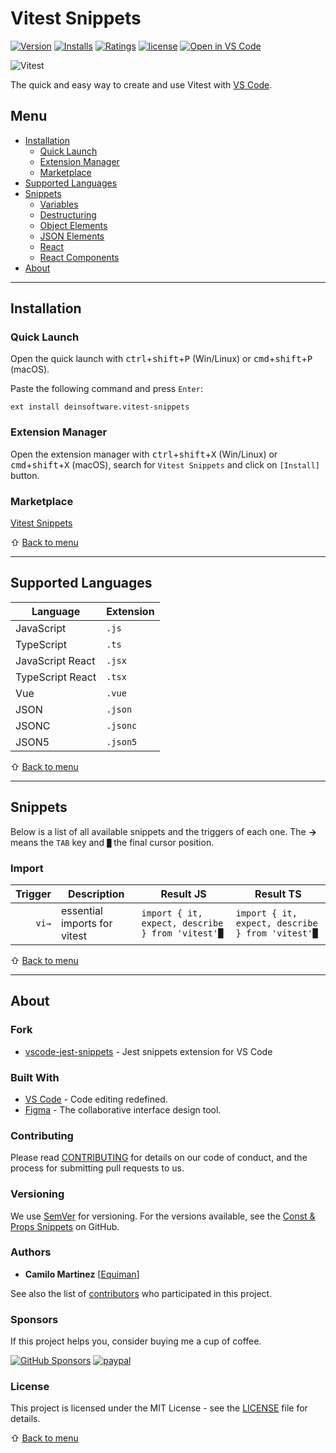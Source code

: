 # Vitest Snippets

[![Version](https://img.shields.io/visual-studio-marketplace/v/deinsoftware.vitest-snippets.svg)](https://marketplace.visualstudio.com/items?itemName=deinsoftware.vitest-snippets)
[![Installs](https://img.shields.io/visual-studio-marketplace/i/deinsoftware.vitest-snippets.svg)](https://marketplace.visualstudio.com/items?itemName=deinsoftware.vitest-snippets)
[![Ratings](https://img.shields.io/visual-studio-marketplace/stars/deinsoftware.vitest-snippets.svg)](https://marketplace.visualstudio.com/items?itemName=deinsoftware.vitest-snippets)
[![license](https://img.shields.io/github/license/deinsoftware/vscode-vitest-snippets)](LICENSE.md)
[![Open in VS Code](https://img.shields.io/static/v1?logo=visualstudiocode&label=&message=Open%20in%20Visual%20Studio%20Code&labelColor=2c2c32&color=007acc&logoColor=007acc)](https://open.vscode.dev/deinsoftware/vscode-vitest-snippets)

![Vitest](https://raw.githubusercontent.com/deinsoftware/vscode-vitest-snippets/main/.github/social/preview.png 'Vitest Snippets')

The quick and easy way to create and use Vitest with [VS Code](https://code.visualstudio.com/).

## Menu

- [Installation](#installation)
  - [Quick Launch](#quick-launch)
  - [Extension Manager](#extension-manager)
  - [Marketplace](#marketplace)
- [Supported Languages](#supported-languages)
- [Snippets](#snippets)
  - [Variables](#variables)
  - [Destructuring](#destructuring)
  - [Object Elements](#object-elements)
  - [JSON Elements](#json-elements)
  - [React](#react)
  - [React Components](#react-components)
- [About](#about)

---

## Installation

### Quick Launch

Open the quick launch with <kbd>ctrl</kbd>+<kbd>shift</kbd>+<kbd>P</kbd> (Win/Linux) or <kbd>cmd</kbd>+<kbd>shift</kbd>+<kbd>P</kbd> (macOS).

Paste the following command and press `Enter`:

```shell
ext install deinsoftware.vitest-snippets
```

### Extension Manager

Open the extension manager with <kbd>ctrl</kbd>+<kbd>shift</kbd>+<kbd>X</kbd> (Win/Linux) or <kbd>cmd</kbd>+<kbd>shift</kbd>+<kbd>X</kbd> (macOS), search for `Vitest Snippets` and click on `[Install]` button.

### Marketplace

[Vitest Snippets](https://marketplace.visualstudio.com/items?itemName=deinsoftware.vitest-snippets)

⇧ [Back to menu](#menu)

---

## Supported Languages

| Language         | Extension |
| ---------------- | --------- |
| JavaScript       | `.js`     |
| TypeScript       | `.ts`     |
| JavaScript React | `.jsx`    |
| TypeScript React | `.tsx`    |
| Vue              | `.vue`    |
| JSON             | `.json`   |
| JSONC            | `.jsonc`  |
| JSON5            | `.json5`  |

⇧ [Back to menu](#menu)

---

## Snippets

Below is a list of all available snippets and the triggers of each one. The **→** means the `TAB` key and `█` the final cursor position.

### Import

|  Trigger | Description                  | Result JS                                          | Result TS                                          |
| -------: | ---------------------------- | -------------------------------------------------- | -------------------------------------------------- |
|    `vi→` | essential imports for vitest | `import { it, expect, describe } from 'vitest'█`   | `import { it, expect, describe } from 'vitest'█`   |

⇧ [Back to menu](#menu)

---

## About

### Fork

- [vscode-jest-snippets](https://github.com/andys8/vscode-jest-snippets) - Jest snippets extension for VS Code

### Built With

- [VS Code](https://code.visualstudio.com/) - Code editing redefined.
- [Figma](https://www.figma.com/) - The collaborative interface design tool.

### Contributing

Please read [CONTRIBUTING](CONTRIBUTING.md) for details on our code of conduct, and the process for submitting pull requests to us.

### Versioning

We use [SemVer](http://semver.org/) for versioning. For the versions available, see the [Const & Props Snippets](https://github.com/deinsoftware/vscode-vitest-snippets/tags) on GitHub.

### Authors

- **Camilo Martinez** [[Equiman](http://github.com/equiman)]

See also the list of [contributors](https://github.com/deinsoftware/vscode-vitest-snippets/contributors) who participated in this project.

### Sponsors

If this project helps you, consider buying me a cup of coffee.

[![GitHub Sponsors](https://img.shields.io/badge/-GitHub%20Sponsors-gray?style=flat&labelColor=171515&logo=github&logoColor=white&link=https://github.com/sponsors/deinsoftware)](https://github.com/sponsors/deinsoftware)
[![paypal](https://img.shields.io/badge/-PayPal-gray?style=flat&labelColor=00457C&logo=paypal&logoColor=white&link=https://paypal.me/equiman/3)](https://paypal.me/equiman/3)

### License

This project is licensed under the MIT License - see the [LICENSE](LICENSE.md) file for details.

⇧ [Back to menu](#menu)
